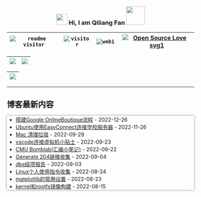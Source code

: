 <link href="./style.css" type="text/css" rel="stylesheet">

<h3 align="center">
    <img src="https://media1.giphy.com/media/xUOwFXiC5Nfq6SKBKo/giphy.gif" width="30"/> Hi, I am Qiliang Fan <img width="50" style="margin:0; padding: 0; border: none;" src="https://media.giphy.com/media/J2awouDsf23R2vo2p5/giphy.gif"/>
</h3>

|<code class="shadow-cyan">![readme visitor](https://img.shields.io/badge/dynamic/json?url=https://busuanzi-github.torch-fan.workers.dev&query=$.site_uv&label=readme%20visitor&style=plastic) </code> | <code class="shadow-cyan">![visitor](https://img.shields.io/badge/dynamic/json?url=https://busuanzi-torch-fan.torch-fan.workers.dev/&query=$.site_uv&label=blog%20visitor&style=plastic)</code> | <code class="shadow-green">![web1](https://img.shields.io/mozilla-observatory/grade-score/www.torch-fan.site?label=blog%20observatory&logo=github&publish&style=plastic) </code> | [![Open Source Love svg1](https://badges.frapsoft.com/os/v1/open-source.svg?v=103)](https://www.torch-fan.site/)  |
| :--: | :--: | :--: | :--: |


| ![](https://github-profile-summary-cards.vercel.app/api/cards/profile-details?username=qiliangfan&theme=nord_bright) | ![](https://github-profile-summary-cards.vercel.app/api/cards/most-commit-language?username=qiliangfan&theme=nord_bright)|
| --| ---|

| ![](https://github-profile-trophy.vercel.app/?username=qiliangfan&column=7&theme=dracula) |
| :--: |


---

## 博客最新内容
<div style="box-shadow: 0px 0px 5px gray">

<!-- START_SECTION:blog -->
* <a href='https://www.torch-fan.site/2022/12/26/%E6%90%AD%E5%BB%BAGoogle-OnlineBoutique%E6%B5%81%E7%A8%8B/' target='_blank'>搭建Google OnlineBoutique流程</a> - 2022-12-26
* <a href='https://www.torch-fan.site/2022/11/26/Ubuntu%E4%BD%BF%E7%94%A8EasyConnect%E8%BF%9E%E6%8E%A5%E5%AD%A6%E6%A0%A1%E6%9C%8D%E5%8A%A1%E5%99%A8/' target='_blank'>Ubuntu使用EasyConnect连接学校服务器</a> - 2022-11-26
* <a href='https://www.torch-fan.site/2022/09/29/Mac-%E6%B8%85%E7%90%86%E5%9E%83%E5%9C%BE/' target='_blank'>Mac 清理垃圾</a> - 2022-09-29
* <a href='https://www.torch-fan.site/2022/09/23/vscode%E8%BF%9E%E6%8E%A5%E8%99%9A%E6%8B%9F%E6%9C%BA%E5%B0%8F%E8%B4%B4%E5%A3%AB/' target='_blank'>vscode连接虚拟机小贴士</a> - 2022-09-23
* <a href='https://www.torch-fan.site/2022/09/22/CMU-Bomblab-%E6%B1%87%E7%BC%96%E5%B0%8F%E7%AC%94%E8%AE%B0/' target='_blank'>CMU Bomblab(汇编小笔记)</a> - 2022-09-22
* <a href='https://www.torch-fan.site/2022/09/04/Generate-204%E9%93%BE%E6%8E%A5%E6%94%B6%E9%9B%86/' target='_blank'>Generate 204链接收集</a> - 2022-09-04
* <a href='https://www.torch-fan.site/2022/09/03/dbs%E7%BB%93%E9%A1%B9%E6%8A%A5%E5%91%8A/' target='_blank'>dbs结项报告</a> - 2022-09-03
* <a href='https://www.torch-fan.site/2022/08/24/Linux%E4%B8%AA%E4%BA%BA%E4%BD%BF%E7%94%A8%E6%8C%87%E4%BB%A4%E6%94%B6%E9%9B%86/' target='_blank'>Linux个人使用指令收集</a> - 2022-08-24
* <a href='https://www.torch-fan.site/2022/08/23/matplotlib%E7%9A%84%E5%B8%B8%E7%94%A8%E8%AE%BE%E7%BD%AE/' target='_blank'>matplotlib的常用设置</a> - 2022-08-23
* <a href='https://www.torch-fan.site/2022/08/15/kernel%E5%92%8Crootfs%E9%95%9C%E5%83%8F%E6%9E%84%E5%BB%BA/' target='_blank'>kernel和rootfs镜像构建</a> - 2022-08-15
<!-- END_SECTION:blog -->

<div>